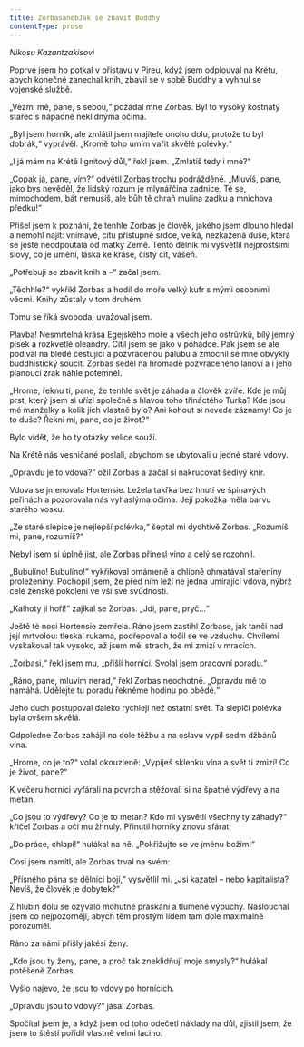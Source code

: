 ```yaml
---
title: ZorbasanebJak se zbavit Buddhy
contentType: prose
---
```


<section>

<div class="centered">

_Nikosu Kazantzakisovi_

</div>

</section>

<section>

Poprvé jsem ho potkal v přístavu v Pireu, když jsem odplouval na Krétu, abych konečně zanechal knih, zbavil se v sobě Buddhy a vyhnul se vojenské službě.

„Vezmi mě, pane, s sebou,“ požádal mne Zorbas. Byl to vysoký kostnatý stařec s nápadně neklidnýma očima.

„Byl jsem horník, ale zmlátil jsem majitele onoho dolu, protože to byl dobrák,“ vyprávěl. „Kromě toho umím vařit skvělé po­lévky.“

„I já mám na Krétě lignitový důl,“ řekl jsem. „Zmlátíš tedy i mne?“

„Copak já, pane, vím?“ odvětil Zorbas trochu podrážděně. „Mluvíš, pane, jako bys nevěděl, že lidský rozum je mlynářčina zadnice. Té se, mimochodem, bát nemusíš, ale bůh tě chraň mulina zadku a mnichova předku!“

Přišel jsem k poznání, že tenhle Zorbas je člověk, jakého jsem dlouho hledal a nemohl najít: vnímavé, citu přístupné srdce, velká, nezkažená duše, která se ještě neodpoutala od matky Země. Tento dělník mi vysvětlil nejprostšími slovy, co je umění, láska ke kráse, čistý cit, vášeň.

„Potřebuji se zbavit knih a –“ začal jsem.

„Těchhle?“ vykřikl Zorbas a hodil do moře velký kufr s mými osobními věcmi. Knihy zůstaly v tom druhém.

Tomu se říká svoboda, uvažoval jsem.

</section>

<section>

Plavba! Nesmrtelná krása Egejského moře a všech jeho ostrůvků, bílý jemný písek a rozkvetlé oleandry. Cítil jsem se jako v pohádce. Pak jsem se ale podíval na bledé cestující a pozvracenou palubu a zmocnil se mne obvyklý buddhistický soucit. Zorbas seděl na hromadě pozvraceného lanoví a i jeho planoucí zrak náhle potemněl.

„Hrome, řeknu ti, pane, že tenhle svět je záhada a člověk zvíře. Kde je můj prst, který jsem si uřízl společně s hlavou toho třináctého Turka? Kde jsou mé manželky a kolik jich vlastně bylo? Ani kohout si nevede záznamy! Co je to duše? Řekni mi, pane, co je život?“

Bylo vidět, že ho ty otázky velice souží.

</section>

<section>

Na Krétě nás vesničané poslali, abychom se ubytovali u jedné staré vdovy.

„Opravdu je to vdova?“ ožil Zorbas a začal si nakrucovat šedivý knír.

Vdova se jmenovala Hortensie. Ležela takřka bez hnutí ve špinavých peřinách a pozorovala nás vyhaslýma očima. Její pokožka měla barvu starého vosku.

„Ze staré slepice je nejlepší polévka,“ šeptal mi dychtivě Zorbas. „Rozumíš mi, pane, rozumíš?“

Nebyl jsem si úplně jist, ale Zorbas přinesl víno a celý se rozohnil.

„Bubulíno! Bubulíno!“ vykřikoval omámeně a chlípně ohmatával stařeniny proleženiny. Pochopil jsem, že před ním leží ne jedna umírající vdova, nýbrž celé ženské pokolení ve vší své svůdnosti.

„Kalhoty jí hoří!“ zajíkal se Zorbas. „Jdi, pane, pryč…“

</section>

<section>

Ještě té noci Hortensie zemřela. Ráno jsem zastihl Zorbase, jak tančí nad její mrtvolou: tleskal rukama, podřepoval a točil se ve vzduchu. Chvílemi vyskakoval tak vysoko, až jsem měl strach, že mi zmizí v mracích.

„Zorbasi,“ řekl jsem mu, „přišli horníci. Svolal jsem pracovní poradu.“

„Ráno, pane, mluvím nerad,“ řekl Zorbas neochotně. „Opravdu mě to namáhá. Udělejte tu poradu řekněme hodinu po obědě.“

Jeho duch postupoval daleko rychleji než ostatní svět. Ta slepičí polévka byla ovšem skvělá.

</section>

<section>

Odpoledne Zorbas zahájil na dole těžbu a na oslavu vypil sedm džbánů vína.

„Hrome, co je to?“ volal okouzleně: „Vypiješ sklenku vína a svět ti zmizí! Co je život, pane?“

K večeru horníci vyfárali na povrch a stěžovali si na špatné výdřevy a na metan.

„Co jsou to výdřevy? Co je to metan? Kdo mi vysvětlí všechny ty záhady?“ křičel Zorbas a oči mu žhnuly. Přinutil horníky znovu sfárat:

„Do práce, chlapi!“ hulákal na ně. „Pokřižujte se ve jménu božím!“

Cosi jsem namítl, ale Zorbas trval na svém:

„Přísného pána se dělníci bojí,“ vysvětlil mi. „Jsi kazatel – nebo kapitalista? Nevíš, že člověk je dobytek?“

Z hlubin dolu se ozývalo mohutné praskání a tlumené výbuchy. Naslouchal jsem co nejpozorněji, abych těm prostým lidem tam dole maximálně porozuměl.

Ráno za námi přišly jakési ženy.

„Kdo jsou ty ženy, pane, a proč tak zneklidňují moje smysly?“ hulákal potěšeně Zorbas.

Vyšlo najevo, že jsou to vdovy po hornících.

„Opravdu jsou to vdovy?“ jásal Zorbas.

Spočítal jsem je, a když jsem od toho odečetl náklady na důl, zjistil jsem, že jsem to štěstí pořídil vlastně velmi lacino.

</section>
